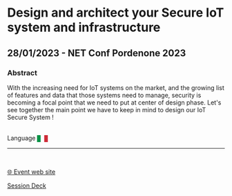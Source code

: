 # Design and architect your Secure IoT system and infrastructure
## 28/01/2023 - NET Conf Pordenone 2023 
### Abstract
With the increasing need for IoT systems on the market, and the growing list of features and data that those systems need to manage, security is becoming a focal point that we need to put at center of design phase.
Let's see together the main point we have to keep in mind to design our IoT Secure System !

<br/>
Language <img width="25" src="https://raw.githubusercontent.com/dpcons/DPCons/Dev/Resources/FlagItaly.svg" style="vertical-align:middle">
<br/>

---

<br/>
<p>
<a href="https://datasaturdays.com/2022-11-26-datasaturday0022/">🌐 Event web site</a>
</p>

<p>
<a href="https://github.com/dpcons/DPCons/blob/main/Decks/20221126-Design%20and%20architect%20your%20Secure%20IoT%20system%20and%20infrastructure.pdf" target="_blank">Session Deck</a>
</a>
</p>
